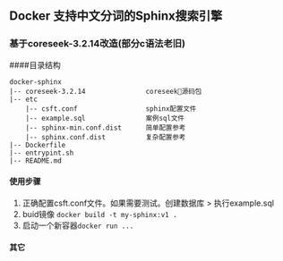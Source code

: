## Docker 支持中文分词的Sphinx搜索引擎 
### 基于coreseek-3.2.14改造(部分c语法老旧) 

####目录结构

```
docker-sphinx
|-- coreseek-3.2.14               coreseek源码包 
|-- etc     
    |-- csft.conf                 sphinx配置文件
    |-- example.sql               案例sql文件
    |-- sphinx-min.conf.dist      简单配置参考
    |-- sphinx.conf.dist          复杂配置参考
|-- Dockerfile
|-- entrypint.sh
|-- README.md
```
#### 使用步骤

1. 正确配置csft.conf文件。如果需要测试。创建数据库 > 执行example.sql
2. buid镜像 `docker build -t my-sphinx:v1 .`
3. 启动一个新容器`docker run ...`

#### 其它